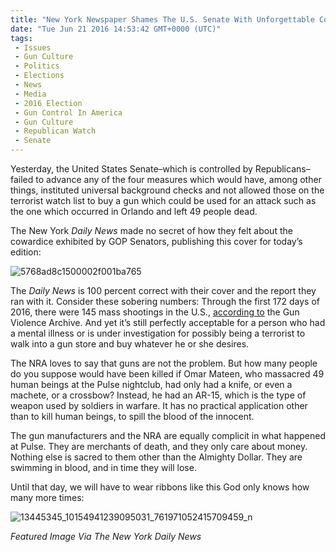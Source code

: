 ```yaml
---
title: "New York Newspaper Shames The U.S. Senate With Unforgettable Cover (Photos)"
date: "Tue Jun 21 2016 14:53:42 GMT+0000 (UTC)"
tags: 
 - Issues
 - Gun Culture
 - Politics
 - Elections
 - News
 - Media
 - 2016 Election
 - Gun Control In America
 - Gun Culture
 - Republican Watch
 - Senate
---
```

<p><!--OffDef--></p><p><!--Ads1--></p><p>Yesterday, the United States Senate&#x2013;which is controlled by Republicans&#x2013;failed to advance any of the four measures which would have, among other things, instituted universal background checks and not allowed those on the terrorist watch list to buy a gun which could be used for an attack such as the one which occurred in Orlando and left 49 people dead.</p><p>The New York <em>Daily News</em> made no secret of how they felt about the cowardice exhibited by GOP Senators, publishing this cover for today&#x2019;s edition:</p><p><img class="size-large wp-image-138344 aligncenter" src="//i0.wp.com/cdn.liberalamerica.org/wp-content/uploads/2016/06/5768ad8c1500002f001ba765-600x758.jpeg?resize=600%2C758" alt="5768ad8c1500002f001ba765" srcset="//cdn.liberalamerica.org/wp-content/uploads/2016/06/5768ad8c1500002f001ba765.jpeg 600w, //cdn.liberalamerica.org/wp-content/uploads/2016/06/5768ad8c1500002f001ba765.jpeg 64w, //cdn.liberalamerica.org/wp-content/uploads/2016/06/5768ad8c1500002f001ba765.jpeg 350w, //cdn.liberalamerica.org/wp-content/uploads/2016/06/5768ad8c1500002f001ba765.jpeg 630w" sizes="(max-width: 600px) 100vw, 600px" data-recalc-dims="1"></p><p>The <em>Daily News</em> is 100 percent correct with their cover and the report they ran with it. Consider these sobering numbers:&#xA0;Through the first 172 days of 2016, there were&#xA0;145 mass shootings&#xA0;in the U.S., <a href="http://www.gunviolencearchive.org/" onclick="__gaTracker(&apos;send&apos;, &apos;event&apos;, &apos;outbound-article&apos;, &apos;http://www.gunviolencearchive.org/&apos;, &apos;according to&apos;);" target="_blank">according to</a> the Gun Violence Archive. And yet it&#x2019;s still perfectly acceptable for a person who had a mental illness or is under investigation for possibly being a terrorist to walk into a gun store and buy whatever he or she desires.</p><p>The NRA loves to say that guns are not the problem. But how many people do you suppose would have been killed if Omar Mateen, who massacred 49 human beings at the Pulse nightclub, had only had a knife, or even a machete, or a crossbow? Instead, he had an AR-15, which is the type of weapon used by soldiers in warfare. It has no practical application other than to kill human beings, to spill the blood of the innocent.</p><p>The gun manufacturers and the NRA are equally complicit in what happened at Pulse. They are merchants of death, and they only care about money. Nothing else is sacred to them other than the Almighty Dollar. They are swimming in blood, and in time they will lose.</p><p><!--Ads2--></p><p>Until that day, we will have to wear ribbons like this God only knows how many more times:</p><p><img class="alignnone size-large wp-image-138347" src="//i0.wp.com/cdn.liberalamerica.org/wp-content/uploads/2016/06/13445345_10154941239095031_761971052415709459_n-600x600.jpg?resize=600%2C600" alt="13445345_10154941239095031_761971052415709459_n" srcset="//cdn.liberalamerica.org/wp-content/uploads/2016/06/13445345_10154941239095031_761971052415709459_n.jpg 600w, //cdn.liberalamerica.org/wp-content/uploads/2016/06/13445345_10154941239095031_761971052415709459_n.jpg 64w, //cdn.liberalamerica.org/wp-content/uploads/2016/06/13445345_10154941239095031_761971052415709459_n.jpg 350w, //cdn.liberalamerica.org/wp-content/uploads/2016/06/13445345_10154941239095031_761971052415709459_n.jpg 768w, //cdn.liberalamerica.org/wp-content/uploads/2016/06/13445345_10154941239095031_761971052415709459_n.jpg 300w, //cdn.liberalamerica.org/wp-content/uploads/2016/06/13445345_10154941239095031_761971052415709459_n.jpg 795w, //cdn.liberalamerica.org/wp-content/uploads/2016/06/13445345_10154941239095031_761971052415709459_n.jpg 30w, //cdn.liberalamerica.org/wp-content/uploads/2016/06/13445345_10154941239095031_761971052415709459_n.jpg 960w" sizes="(max-width: 600px) 100vw, 600px" data-recalc-dims="1"></p><p><em>Featured Image Via The New York Daily News</em></p>